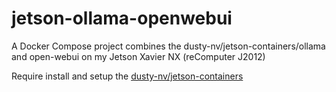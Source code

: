 # jetson-ollama-openwebui
A Docker Compose project combines the dusty-nv/jetson-containers/ollama and open-webui on my Jetson Xavier NX (reComputer J2012)

Require install and setup the [dusty-nv/jetson-containers](https://github.com/dusty-nv/jetson-containers/tree/master) 
